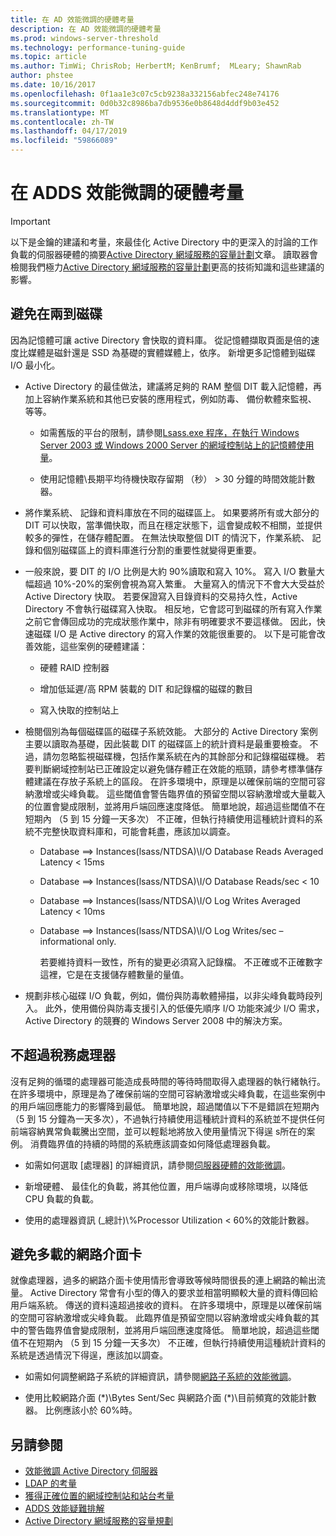 ```yaml
---
title: 在 AD 效能微調的硬體考量
description: 在 AD 效能微調的硬體考量
ms.prod: windows-server-threshold
ms.technology: performance-tuning-guide
ms.topic: article
ms.author: TimWi; ChrisRob; HerbertM; KenBrumf;  MLeary; ShawnRab
author: phstee
ms.date: 10/16/2017
ms.openlocfilehash: 0f1aa1e3c07c5cb9238a332156abfec248e74176
ms.sourcegitcommit: 0d0b32c8986ba7db9536e0b8648d4ddf9b03e452
ms.translationtype: MT
ms.contentlocale: zh-TW
ms.lasthandoff: 04/17/2019
ms.locfileid: "59866089"
---
```

# <a name="hardware-considerations-in-adds-performance-tuning"></a>在 ADDS 效能微調的硬體考量 

>[!Important]
> 以下是金鑰的建議和考量，來最佳化 Active Directory 中的更深入的討論的工作負載的伺服器硬體的摘要[Active Directory 網域服務的容量計劃](https://go.microsoft.com/fwlink/?LinkId=324566)文章。 讀取器會檢閱我們極力[Active Directory 網域服務的容量計劃](https://go.microsoft.com/fwlink/?LinkId=324566)更高的技術知識和這些建議的影響。

## <a name="avoid-going-to-disk"></a>避免在兩到磁碟

因為記憶體可讓 active Directory 會快取的資料庫。 從記憶體擷取頁面是倍的速度比媒體是磁針還是 SSD 為基礎的實體媒體上，依序。 新增更多記憶體到磁碟 I/O 最小化。

-   Active Directory 的最佳做法，建議將足夠的 RAM 整個 DIT 載入記憶體，再加上容納作業系統和其他已安裝的應用程式，例如防毒、 備份軟體來監視、 等等。

    -   如需舊版的平台的限制，請參閱[Lsass.exe 程序，在執行 Windows Server 2003 或 Windows 2000 Server 的網域控制站上的記憶體使用量](https://support.microsoft.com/kb/308356)。

    -   使用記憶體\\長期平均待機快取存留期 （秒） &gt; 30 分鐘的時間效能計數器。

-   將作業系統、 記錄和資料庫放在不同的磁碟區上。 如果要將所有或大部分的 DIT 可以快取，當準備快取，而且在穩定狀態下，這會變成較不相關，並提供較多的彈性，在儲存體配置。 在無法快取整個 DIT 的情況下，作業系統、 記錄和個別磁碟區上的資料庫進行分割的重要性就變得更重要。

-   一般來說，要 DIT 的 I/O 比例是大約 90%讀取和寫入 10%。 寫入 I/O 數量大幅超過 10%-20%的案例會視為寫入繁重。 大量寫入的情況下不會大大受益於 Active Directory 快取。 若要保證寫入目錄資料的交易持久性，Active Directory 不會執行磁碟寫入快取。 相反地，它會認可到磁碟的所有寫入作業之前它會傳回成功的完成狀態作業中，除非有明確要求不要這樣做。 因此，快速磁碟 I/O 是 Active directory 的寫入作業的效能很重要的。 以下是可能會改善效能，這些案例的硬體建議：

    -   硬體 RAID 控制器

    -   增加低延遲/高 RPM 裝載的 DIT 和記錄檔的磁碟的數目

    -   寫入快取的控制站上

-   檢閱個別為每個磁碟區的磁碟子系統效能。 大部分的 Active Directory 案例主要以讀取為基礎，因此裝載 DIT 的磁碟區上的統計資料是最重要檢查。 不過，請勿忽略監視磁碟機，包括作業系統在內的其餘部分和記錄檔磁碟機。 若要判斷網域控制站已正確設定以避免儲存體正在效能的瓶頸，請參考標準儲存體建議在存放子系統上的區段。 在許多環境中，原理是以確保前端的空間可容納激增或尖峰負載。 這些閾值會警告臨界值的預留空間以容納激增或大量載入的位置會變成限制，並將用戶端回應速度降低。 簡單地說，超過這些閾值不在短期內 （5 到 15 分鐘一天多次） 不正確，但執行持續使用這種統計資料的系統不完整快取資料庫和，可能會耗盡，應該加以調查。

    -   Database ==&gt; Instances(lsass/NTDSA)\\I/O Database Reads Averaged Latency &lt; 15ms

    -   Database ==&gt; Instances(lsass/NTDSA)\\I/O Database Reads/sec &lt; 10

    -   Database ==&gt; Instances(lsass/NTDSA)\\I/O Log Writes Averaged Latency &lt; 10ms

    -   Database ==&gt; Instances(lsass/NTDSA)\\I/O Log Writes/sec – informational only.

        若要維持資料一致性，所有的變更必須寫入記錄檔。 不正確或不正確數字這裡，它是在支援儲存體數量的量值。

-   規劃非核心磁碟 I/O 負載，例如，備份與防毒軟體掃描，以非尖峰負載時段列入。 此外，使用備份與防毒支援引入的低優先順序 I/O 功能來減少 I/O 需求，Active Directory 的競賽的 Windows Server 2008 中的解決方案。

## <a name="dont-over-tax-the-processors"></a>不超過稅務處理器

沒有足夠的循環的處理器可能造成長時間的等待時間取得入處理器的執行緒執行。 在許多環境中，原理是為了確保前端的空間可容納激增或尖峰負載，在這些案例中的用戶端回應能力的影響降到最低。 簡單地說，超過閾值以下不是錯誤在短期內 （5 到 15 分鐘為一天多次），不過執行持續使用這種統計資料的系統並不提供任何前端容納異常負載騰出空間，並可以輕鬆地將放入使用量情況下得逞 s所在的案例。 消費臨界值的持續的時間的系統應該調查如何降低處理器負載。

-   如需如何選取 [處理器] 的詳細資訊，請參閱[伺服器硬體的效能微調](../../hardware/index.md)。

-   新增硬體、 最佳化的負載，將其他位置，用戶端導向或移除環境，以降低 CPU 負載的負載。

-   使用的處理器資訊 (\_總計)\\%Processor Utilization &lt; 60%的效能計數器。

## <a name="avoid-overloading-the-network-adapter"></a>避免多載的網路介面卡

就像處理器，過多的網路介面卡使用情形會導致等候時間很長的連上網路的輸出流量。 Active Directory 常會有小型的傳入的要求並相當明顯較大量的資料傳回給用戶端系統。 傳送的資料遠超過接收的資料。 在許多環境中，原理是以確保前端的空間可容納激增或尖峰負載。 此臨界值是預留空間以容納激增或尖峰負載的其中的警告臨界值會變成限制，並將用戶端回應速度降低。 簡單地說，超過這些閾值不在短期內 （5 到 15 分鐘一天多次） 不正確，但執行持續使用這種統計資料的系統是透過情況下得逞，應該加以調查。

-   如需如何調整網路子系統的詳細資訊，請參閱[網路子系統的效能微調](../../../../networking/technologies/network-subsystem/net-sub-performance-top.md)。

-   使用比較網路介面 (\*)\\Bytes Sent/Sec 與網路介面 (\*)\\目前頻寬的效能計數器。 比例應該小於 60%時。

## <a name="see-also"></a>另請參閱
- [效能微調 Active Directory 伺服器](index.md)
- [LDAP 的考量](ldap-considerations.md)
- [獲得正確位置的網域控制站和站台考量](site-definition-considerations.md)
- [ADDS 效能疑難排解](troubleshoot.md) 
- [Active Directory 網域服務的容量規劃](https://go.microsoft.com/fwlink/?LinkId=324566)